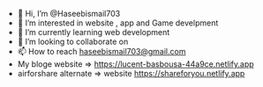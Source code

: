 - 👋 Hi, I’m @Haseebismail703
- 👀 I’m interested in  website , app and Game develpment  
- 🌱 I’m currently learning  web development
- 💞️ I’m looking to collaborate on 
- 📫 How to reach haseebismail703@gmail.com
- My  bloge website => https://lucent-basbousa-44a9ce.netlify.app
- airforshare alternate =>  website https://shareforyou.netlify.app
<!---
Haseebismail703/Haseebismail703 is a ✨ special ✨ repository because its `README.md` (this file) appears on your GitHub profile.
You can click the Preview link to take a look at your changes.
--->
